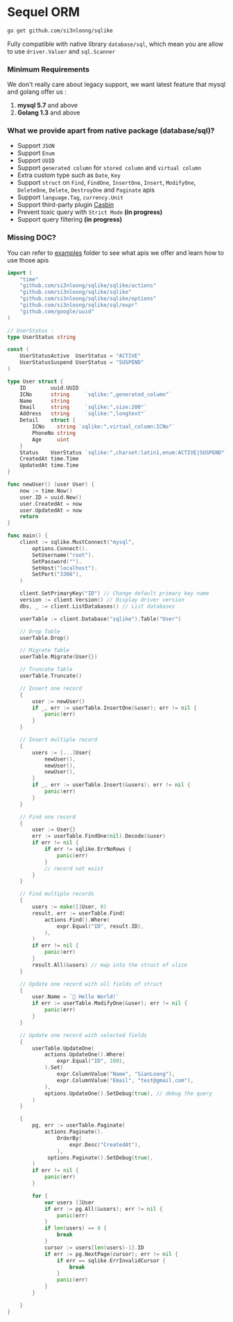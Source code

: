 # Sequel ORM

```bash
go get github.com/si3nloong/sqlike
```

Fully compatible with native library `database/sql`, which mean you are allow to use `driver.Valuer` and `sql.Scanner`

### Minimum Requirements

We don't really care about legacy support, we want latest feature that mysql and golang offer us :

1. **mysql 5.7** and above
2. **Golang 1.3** and above

### What we provide apart from native package (database/sql)?

- Support `JSON`
- Support `Enum`
- Support `UUID`
- Support `generated column` for `stored column` and `virtual column`
- Extra custom type such as `Date`, `Key`
- Support `struct` on `Find`, `FindOne`, `InsertOne`, `Insert`, `ModifyOne`, `DeleteOne`, `Delete`, `DestroyOne` and `Paginate` apis
- Support `language.Tag`, `currency.Unit`
- Support third-party plugin [Casbin](https://github.com/casbin/casbin)
- Prevent toxic query with `Strict Mode` **(in progress)**
- Support query filtering **(in progress)**

### Missing DOC?

You can refer to [examples](https://github.com/si3nloong/sqlike/tree/master/examples) folder to see what apis we offer and learn how to use those apis

```go
import (
    "time"
    "github.com/si3nloong/sqlike/sqlike/actions"
    "github.com/si3nloong/sqlike/sqlike"
    "github.com/si3nloong/sqlike/sqlike/options"
    "github.com/si3nloong/sqlike/sql/expr"
    "github.com/google/uuid"
)

// UserStatus :
type UserStatus string

const (
    UserStatusActive  UserStatus = "ACTIVE"
    UserStatusSuspend UserStatus = "SUSPEND"
)

type User struct {
    ID        uuid.UUID
    ICNo      string     `sqlike:",generated_column"`
    Name      string
    Email     string     `sqlike:",size:200"`
    Address   string     `sqlike:",longtext"`
    Detail    struct {
        ICNo    string `sqlike:",virtual_column:ICNo"`
        PhoneNo string
        Age     uint
    }
    Status    UserStatus `sqlike:",charset:latin1,enum:ACTIVE|SUSPEND"`
    CreatedAt time.Time
    UpdatedAt time.Time
}

func newUser() (user User) {
    now := time.Now()
    user.ID = uuid.New()
    user.CreatedAt = now
    user.UpdatedAt = now
    return
}

func main() {
    client := sqlike.MustConnect("mysql",
        options.Connect().
        SetUsername("root").
        SetPassword("").
        SetHost("localhost").
        SetPort("3306"),
    )

    client.SetPrimaryKey("ID") // Change default primary key name
    version := client.Version() // Display driver version
    dbs, _ := client.ListDatabases() // List databases

    userTable := client.Database("sqlike").Table("User")

    // Drop Table
    userTable.Drop()

    // Migrate Table
    userTable.Migrate(User{})

    // Truncate Table
    userTable.Truncate()

    // Insert one record
    {
        user := newUser()
        if _, err := userTable.InsertOne(&user); err != nil {
            panic(err)
        }
    }

    // Insert multiple record
    {
        users := [...]User{
            newUser(),
            newUser(),
            newUser(),
        }
        if _, err := userTable.Insert(&users); err != nil {
            panic(err)
        }
    }

    // Find one record
    {
        user := User{}
        err := userTable.FindOne(nil).Decode(&user)
        if err != nil {
            if err != sqlike.ErrNoRows {
                panic(err)
            }
            // record not exist
        }
    }

    // Find multiple records
    {
        users := make([]User, 0)
        result, err := userTable.Find(
            actions.Find().Where(
                expr.Equal("ID", result.ID),
            ),
        )
        if err != nil {
            panic(err)
        }
        result.All(&users) // map into the struct of slice
    }

    // Update one record with all fields of struct
    {
        user.Name = `🤖 Hello World!`
        if err := userTable.ModifyOne(&user); err != nil {
            panic(err)
        }
    }

    // Update one record with selected fields
    {
        userTable.UpdateOne(
            actions.UpdateOne().Where(
                expr.Equal("ID", 100),
            ).Set(
                expr.ColumnValue("Name", "SianLoong"),
                expr.ColumnValue("Email", "test@gmail.com"),
            ),
            options.UpdateOne().SetDebug(true), // debug the query
        )
    }

    {
        pg, err := userTable.Paginate(
            actions.Paginate().
                OrderBy(
                    expr.Desc("CreatedAt"),
                ),
             options.Paginate().SetDebug(true),
        )
        if err != nil {
            panic(err)
        }

        for {
            var users []User
            if err := pg.All(&users); err != nil {
                panic(err)
            }
            if len(users) == 0 {
                break
            }
            cursor := users[len(users)-1].ID
            if err := pg.NextPage(cursor); err != nil {
                if err == sqlike.ErrInvalidCursor {
                    break
                }
                panic(err)
            }
        }

    }
}
```
